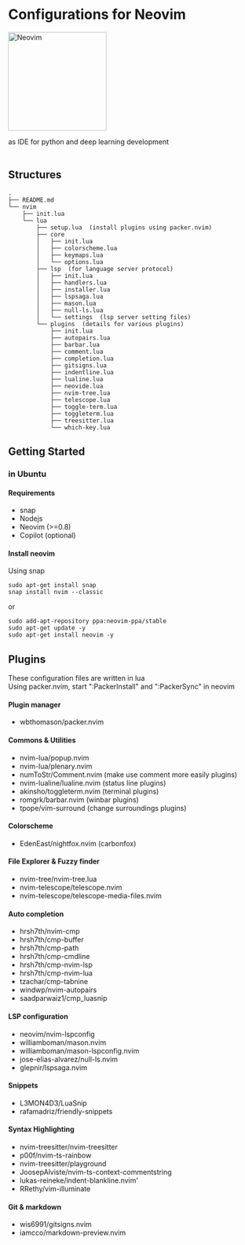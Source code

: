 # Configurations for Neovim
<img src="https://upload.wikimedia.org/wikipedia/commons/4/4f/Neovim-logo.svg" width="200px" title="Neovim"/>

as IDE for python and deep learning development
<br><br>

## Structures
```
.
├── README.md
└── nvim
    ├── init.lua
    └── lua
        ├── setup.lua  (install plugins using packer.nvim)
        ├── core
        │   ├── init.lua
        │   ├── colorscheme.lua
        │   ├── keymaps.lua
        │   └── options.lua
        ├── lsp  (for language server protocol)
        │   ├── init.lua
        │   ├── handlers.lua
        │   ├── installer.lua
        │   ├── lspsaga.lua
        │   ├── mason.lua
        │   ├── null-ls.lua
        │   └── settings  (lsp server setting files)
        └── plugins  (details for various plugins)
            ├── init.lua
            ├── autopairs.lua
            ├── barbar.lua
            ├── comment.lua
            ├── completion.lua
            ├── gitsigns.lua
            ├── indentline.lua
            ├── lualine.lua
            ├── neovide.lua
            ├── nvim-tree.lua
            ├── telescope.lua
            ├── toggle-term.lua
            ├── toggleterm.lua
            ├── treesitter.lua
            └── which-key.lua
```

## Getting Started
### in Ubuntu
#### Requirements
- snap
- Nodejs
- Neovim (>=0.8)
- Copilot (optional)

#### Install neovim
Using snap
```SHELL
sudo apt-get install snap
snap install nvim --classic
```
or
```
sudo add-apt-repository ppa:neovim-ppa/stable
sudo apt-get update -y
sudo apt-get install neovim -y
```

## Plugins
These configuration files are written in lua  
Using packer.nvim, start ":PackerInstall" and ":PackerSync" in neovim

#### Plugin manager
- wbthomason/packer.nvim

#### Commons & Utilities
- nvim-lua/popup.nvim
- nvim-lua/plenary.nvim
- numToStr/Comment.nvim  (make use comment more easily plugins)
- nvim-lualine/lualine.nvim  (status line plugins)
- akinsho/toggleterm.nvim  (terminal plugins)
- romgrk/barbar.nvim  (winbar plugins)
- tpope/vim-surround  (change surroundings plugins)

#### Colorscheme
- EdenEast/nightfox.nvim  (carbonfox)

#### File Explorer & Fuzzy finder
- nvim-tree/nvim-tree.lua
- nvim-telescope/telescope.nvim
- nvim-telescope/telescope-media-files.nvim

#### Auto completion
- hrsh7th/nvim-cmp
- hrsh7th/cmp-buffer
- hrsh7th/cmp-path
- hrsh7th/cmp-cmdline
- hrsh7th/cmp-nvim-lsp
- hrsh7th/cmp-nvim-lua
- tzachar/cmp-tabnine
- windwp/nvim-autopairs
- saadparwaiz1/cmp_luasnip

#### LSP configuration
- neovim/nvim-lspconfig
- williamboman/mason.nvim
- williamboman/mason-lspconfig.nvim
- jose-elias-alvarez/null-ls.nvim
- glepnir/lspsaga.nvim

#### Snippets
- L3MON4D3/LuaSnip
- rafamadriz/friendly-snippets

#### Syntax Highlighting
- nvim-treesitter/nvim-treesitter
- p00f/nvim-ts-rainbow
- nvim-treesitter/playground
- JoosepAlviste/nvim-ts-context-commentstring
- lukas-reineke/indent-blankline.nvim'
- RRethy/vim-illuminate

#### Git & markdown
- wis6991/gitsigns.nvim
- iamcco/markdown-preview.nvim

